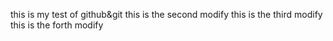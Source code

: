 this is my test of github&git
this is the second modify
this is the third modify
this is the forth modify
